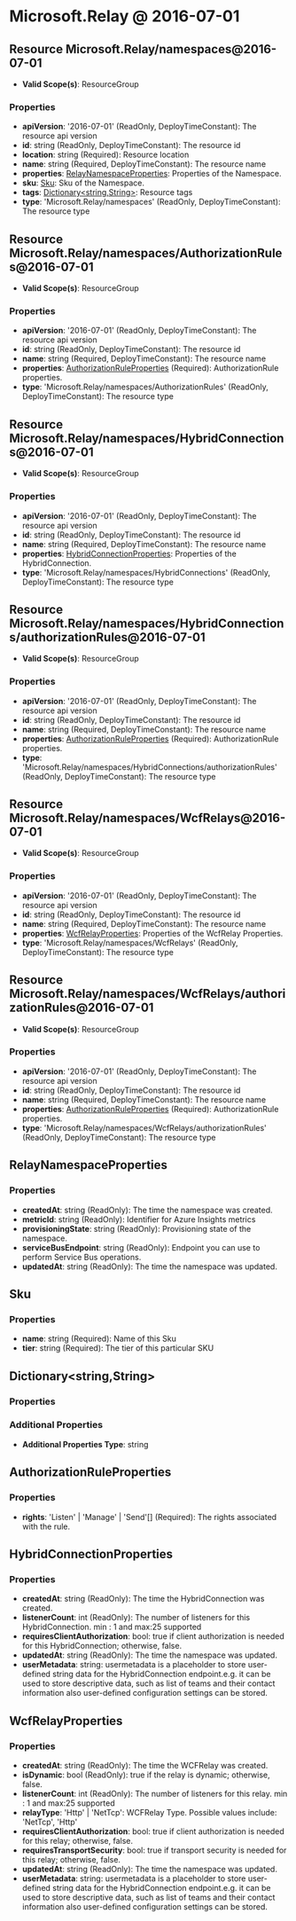 # Microsoft.Relay @ 2016-07-01

## Resource Microsoft.Relay/namespaces@2016-07-01
* **Valid Scope(s)**: ResourceGroup
### Properties
* **apiVersion**: '2016-07-01' (ReadOnly, DeployTimeConstant): The resource api version
* **id**: string (ReadOnly, DeployTimeConstant): The resource id
* **location**: string (Required): Resource location
* **name**: string (Required, DeployTimeConstant): The resource name
* **properties**: [RelayNamespaceProperties](#relaynamespaceproperties): Properties of the Namespace.
* **sku**: [Sku](#sku): Sku of the Namespace.
* **tags**: [Dictionary<string,String>](#dictionarystringstring): Resource tags
* **type**: 'Microsoft.Relay/namespaces' (ReadOnly, DeployTimeConstant): The resource type

## Resource Microsoft.Relay/namespaces/AuthorizationRules@2016-07-01
* **Valid Scope(s)**: ResourceGroup
### Properties
* **apiVersion**: '2016-07-01' (ReadOnly, DeployTimeConstant): The resource api version
* **id**: string (ReadOnly, DeployTimeConstant): The resource id
* **name**: string (Required, DeployTimeConstant): The resource name
* **properties**: [AuthorizationRuleProperties](#authorizationruleproperties) (Required): AuthorizationRule properties.
* **type**: 'Microsoft.Relay/namespaces/AuthorizationRules' (ReadOnly, DeployTimeConstant): The resource type

## Resource Microsoft.Relay/namespaces/HybridConnections@2016-07-01
* **Valid Scope(s)**: ResourceGroup
### Properties
* **apiVersion**: '2016-07-01' (ReadOnly, DeployTimeConstant): The resource api version
* **id**: string (ReadOnly, DeployTimeConstant): The resource id
* **name**: string (Required, DeployTimeConstant): The resource name
* **properties**: [HybridConnectionProperties](#hybridconnectionproperties): Properties of the HybridConnection.
* **type**: 'Microsoft.Relay/namespaces/HybridConnections' (ReadOnly, DeployTimeConstant): The resource type

## Resource Microsoft.Relay/namespaces/HybridConnections/authorizationRules@2016-07-01
* **Valid Scope(s)**: ResourceGroup
### Properties
* **apiVersion**: '2016-07-01' (ReadOnly, DeployTimeConstant): The resource api version
* **id**: string (ReadOnly, DeployTimeConstant): The resource id
* **name**: string (Required, DeployTimeConstant): The resource name
* **properties**: [AuthorizationRuleProperties](#authorizationruleproperties) (Required): AuthorizationRule properties.
* **type**: 'Microsoft.Relay/namespaces/HybridConnections/authorizationRules' (ReadOnly, DeployTimeConstant): The resource type

## Resource Microsoft.Relay/namespaces/WcfRelays@2016-07-01
* **Valid Scope(s)**: ResourceGroup
### Properties
* **apiVersion**: '2016-07-01' (ReadOnly, DeployTimeConstant): The resource api version
* **id**: string (ReadOnly, DeployTimeConstant): The resource id
* **name**: string (Required, DeployTimeConstant): The resource name
* **properties**: [WcfRelayProperties](#wcfrelayproperties): Properties of the WcfRelay Properties.
* **type**: 'Microsoft.Relay/namespaces/WcfRelays' (ReadOnly, DeployTimeConstant): The resource type

## Resource Microsoft.Relay/namespaces/WcfRelays/authorizationRules@2016-07-01
* **Valid Scope(s)**: ResourceGroup
### Properties
* **apiVersion**: '2016-07-01' (ReadOnly, DeployTimeConstant): The resource api version
* **id**: string (ReadOnly, DeployTimeConstant): The resource id
* **name**: string (Required, DeployTimeConstant): The resource name
* **properties**: [AuthorizationRuleProperties](#authorizationruleproperties) (Required): AuthorizationRule properties.
* **type**: 'Microsoft.Relay/namespaces/WcfRelays/authorizationRules' (ReadOnly, DeployTimeConstant): The resource type

## RelayNamespaceProperties
### Properties
* **createdAt**: string (ReadOnly): The time the namespace was created.
* **metricId**: string (ReadOnly): Identifier for Azure Insights metrics
* **provisioningState**: string (ReadOnly): Provisioning state of the namespace.
* **serviceBusEndpoint**: string (ReadOnly): Endpoint you can use to perform Service Bus operations.
* **updatedAt**: string (ReadOnly): The time the namespace was updated.

## Sku
### Properties
* **name**: string (Required): Name of this Sku
* **tier**: string (Required): The tier of this particular SKU

## Dictionary<string,String>
### Properties
### Additional Properties
* **Additional Properties Type**: string

## AuthorizationRuleProperties
### Properties
* **rights**: 'Listen' | 'Manage' | 'Send'[] (Required): The rights associated with the rule.

## HybridConnectionProperties
### Properties
* **createdAt**: string (ReadOnly): The time the HybridConnection was created.
* **listenerCount**: int (ReadOnly): The number of listeners for this HybridConnection. min : 1 and max:25 supported
* **requiresClientAuthorization**: bool: true if client authorization is needed for this HybridConnection; otherwise, false.
* **updatedAt**: string (ReadOnly): The time the namespace was updated.
* **userMetadata**: string: usermetadata is a placeholder to store user-defined string data for the HybridConnection endpoint.e.g. it can be used to store  descriptive data, such as list of teams and their contact information also user-defined configuration settings can be stored.

## WcfRelayProperties
### Properties
* **createdAt**: string (ReadOnly): The time the WCFRelay was created.
* **isDynamic**: bool (ReadOnly): true if the relay is dynamic; otherwise, false.
* **listenerCount**: int (ReadOnly): The number of listeners for this relay. min : 1 and max:25 supported
* **relayType**: 'Http' | 'NetTcp': WCFRelay Type. Possible values include: 'NetTcp', 'Http'
* **requiresClientAuthorization**: bool: true if client authorization is needed for this relay; otherwise, false.
* **requiresTransportSecurity**: bool: true if transport security is needed for this relay; otherwise, false.
* **updatedAt**: string (ReadOnly): The time the namespace was updated.
* **userMetadata**: string: usermetadata is a placeholder to store user-defined string data for the HybridConnection endpoint.e.g. it can be used to store  descriptive data, such as list of teams and their contact information also user-defined configuration settings can be stored.

